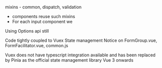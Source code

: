 mixins - common, dispatch, validation
- components reuse such mixins
- For each input component we

Using Options api still

Code tightly coupled to Vuex State management
Notice on FormGroup.vue, FormFacilitator.vue, common.js

Vuex does not have typescript integration available and has been replaced by Pinia as the official state management library Vue 3 onwards